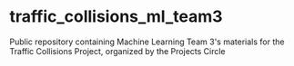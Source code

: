 # traffic_collisions_ml_team3
Public repository containing Machine Learning Team 3's materials for the Traffic Collisions Project, organized by the Projects Circle
